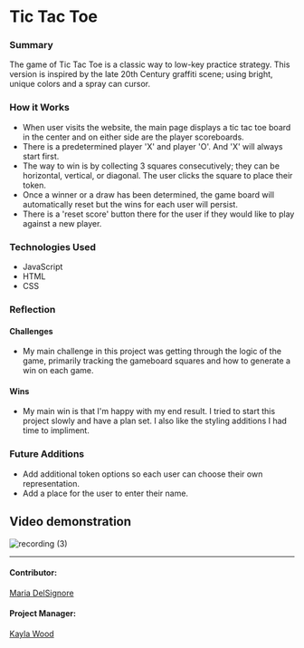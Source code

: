 # Tic Tac Toe

### Summary
The game of Tic Tac Toe is a classic way to low-key practice strategy.  This version is inspired by the late 20th Century graffiti scene; using 
bright, unique colors and a spray can cursor.


### How it Works
- When user visits the website, the main page displays a tic tac toe board in the center and on either side are the player scoreboards.  
- There is a predetermined player 'X' and player 'O'.  And 'X' will always start first.
- The way to win is by collecting 3 squares consecutively; they can be horizontal, vertical, or diagonal.  The user clicks the square to place their token.
- Once a winner or a draw has been determined, the game board will automatically reset but the wins for each user will persist.
- There is a 'reset score' button there for the user if they would like to play against a new player.

### Technologies Used
- JavaScript
- HTML
- CSS

### Reflection
#### Challenges
- My main challenge in this project was getting through the logic of the game, primarily tracking the gameboard squares and how to generate a win on each game.
#### Wins
- My main win is that I'm happy with my end result.  I tried to start this project slowly and have a plan set.  I also like the styling additions I had time to impliment.  

### Future Additions
- Add additional token options so each user can choose their own representation.
- Add a place for the user to enter their name.

## Video demonstration
![recording (3)](https://user-images.githubusercontent.com/76507607/122145098-d64bf480-ce11-11eb-96be-763b9ad40d76.gif)
******************************
#### Contributor:
[Maria DelSignore](https://github.com/madhaus4)

#### Project Manager:
[Kayla Wood](https://github.com/kaylaewood)
